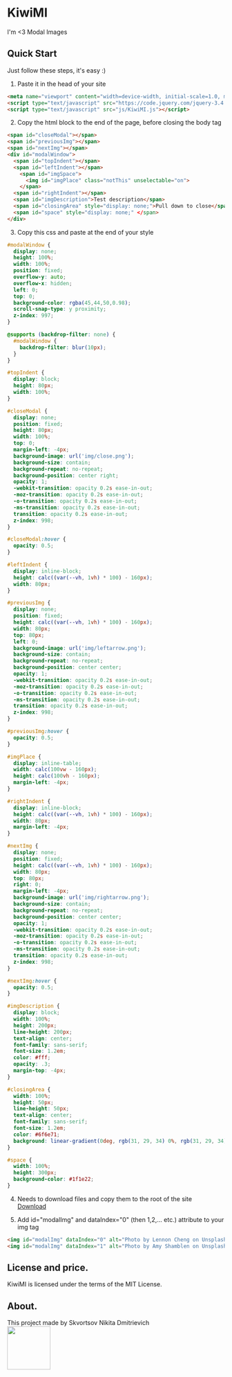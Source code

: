# KiwiMI
I'm <3 Modal Images

## Quick Start
Just follow these steps, it's easy :)

1. Paste it in the head of your site
```html
<meta name="viewport" content="width=device-width, initial-scale=1.0, maximum-scale=1.0, minimum-scale=1.0, user-scalable=no, target-densityDpi=device-dpi" />
<script type="text/javascript" src="https://code.jquery.com/jquery-3.4.1.min.js"></script>
<script type="text/javascript" src="js/KiwiMI.js"></script>
```

2. Copy the html block to the end of the page, before closing the body tag
```html
<span id="closeModal"></span>
<span id="previousImg"></span>
<span id="nextImg"></span>
<div id="modalWindow">
  <span id="topIndent"></span>
  <span id="leftIndent"></span>
    <span id="imgSpace">
      <img id="imgPlace" class="notThis" unselectable="on">
    </span>
  <span id="rightIndent"></span>
  <span id="imgDescription">Test description</span>
  <span id="closingArea" style="display: none;">Pull down to close</span>
  <span id="space" style="display: none;" </span>
</div>
```

3. Сopy this css and paste at the end of your style
```css
#modalWindow {
  display: none;
  height: 100%;
  width: 100%;
  position: fixed;
  overflow-y: auto;
  overflow-x: hidden;
  left: 0;
  top: 0;
  background-color: rgba(45,44,50,0.98);
  scroll-snap-type: y proximity;
  z-index: 997;
}

@supports (backdrop-filter: none) {
  #modalWindow {
    backdrop-filter: blur(10px);
  }
}

#topIndent {
  display: block;
  height: 80px;
  width: 100%;
}

#closeModal {
  display: none;
  position: fixed;
  height: 80px;
  width: 100%;
  top: 0;
  margin-left: -4px;
  background-image: url('img/close.png');
  background-size: contain;
  background-repeat: no-repeat;
  background-position: center right;
  opacity: 1;
  -webkit-transition: opacity 0.2s ease-in-out;
  -moz-transition: opacity 0.2s ease-in-out;
  -o-transition: opacity 0.2s ease-in-out;
  -ms-transition: opacity 0.2s ease-in-out;
  transition: opacity 0.2s ease-in-out;
  z-index: 998;
}

#closeModal:hover {
  opacity: 0.5;
}

#leftIndent {
  display: inline-block;
  height: calc((var(--vh, 1vh) * 100) - 160px);
  width: 80px;
}

#previousImg {
  display: none;
  position: fixed;
  height: calc((var(--vh, 1vh) * 100) - 160px);
  width: 80px;
  top: 80px;
  left: 0;
  background-image: url('img/leftarrow.png');
  background-size: contain;
  background-repeat: no-repeat;
  background-position: center center;
  opacity: 1;
  -webkit-transition: opacity 0.2s ease-in-out;
  -moz-transition: opacity 0.2s ease-in-out;
  -o-transition: opacity 0.2s ease-in-out;
  -ms-transition: opacity 0.2s ease-in-out;
  transition: opacity 0.2s ease-in-out;
  z-index: 998;
}

#previousImg:hover {
  opacity: 0.5;
}

#imgPlace {
  display: inline-table;
  width: calc(100vw - 160px);
  height: calc(100vh - 160px);
  margin-left: -4px;
}

#rightIndent {
  display: inline-block;
  height: calc((var(--vh, 1vh) * 100) - 160px);
  width: 80px;
  margin-left: -4px;
}

#nextImg {
  display: none;
  position: fixed;
  height: calc((var(--vh, 1vh) * 100) - 160px);
  width: 80px;
  top: 80px;
  right: 0;
  margin-left: -4px;
  background-image: url('img/rightarrow.png');
  background-size: contain;
  background-repeat: no-repeat;
  background-position: center center;
  opacity: 1;
  -webkit-transition: opacity 0.2s ease-in-out;
  -moz-transition: opacity 0.2s ease-in-out;
  -o-transition: opacity 0.2s ease-in-out;
  -ms-transition: opacity 0.2s ease-in-out;
  transition: opacity 0.2s ease-in-out;
  z-index: 998;
}

#nextImg:hover {
  opacity: 0.5;
}

#imgDescription {
  display: block;
  width: 100%;
  height: 200px;
  line-height: 200px;
  text-align: center;
  font-family: sans-serif;
  font-size: 1.2em;
  color: #fff;
  opacity: .3;
  margin-top: -4px;
}

#closingArea {
  width: 100%;
  height: 50px;
  line-height: 50px;
  text-align: center;
  font-family: sans-serif;
  font-size: 1.2em;
  color: #6f6e71;
  background: linear-gradient(0deg, rgb(31, 29, 34) 0%, rgb(31, 29, 34) 1%, rgba(31, 29, 34,0) 100%);
}

#space {
  width: 100%;
  height: 300px;
  background-color: #1f1e22;
}
```

4. Needs to download files and copy them to the root of the site
<br>[Download](https://etozhenick.github.io/KiwiMI/KiwiMI.zip)

5. Add id="modalImg" and dataIndex="0" (then 1,2,... etc.) attribute to your img tag
```html
<img id="modalImg" dataIndex="0" alt="Photo by Lennon Cheng on Unsplash" src="examples/01.jpg">
<img id="modalImg" dataIndex="1" alt="Photo by Amy Shamblen on Unsplash" src="examples/02.jpg">
```

## License and price.
KiwiMI is licensed under the terms of the MIT License.

## About.
This project made by Skvortsov Nikita Dmitrievich
<br>[<img src="https://4x1.pw/assets/images/logo/logofullblack.svg" width="100">](https://4x1.pw/)
